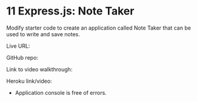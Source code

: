# 11 Express.js: Note Taker

Modify starter code to create an application called Note Taker that can be used to write and save notes. 

  Live URL: 

  GitHub repo: 

  Link to video walkthrough: 

  Heroku link/video: 


* Application console is free of errors.

